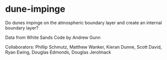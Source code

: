 # dune-impinge
Do dunes impinge on the atmospheric boundary layer and create an internal boundary layer?

Data from White Sands
Code by Andrew Gunn

Collaborators: Phillip Schmutz, Matthew Wanker, Kieran Dunne, Scott David, Ryan Ewing, Douglas Edmonds, Douglas Jerolmack
